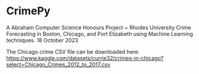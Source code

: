 # CrimePy
A Abraham
Computer Science Honours Project ~ Rhodes University
Crime Forecasting in Boston, Chicago, and Port Elizabeth using Machine Learning techniques.
18 October 2023

The Chicago crime CSV file can be downloaded here: https://www.kaggle.com/datasets/currie32/crimes-in-chicago?select=Chicago_Crimes_2012_to_2017.csv
